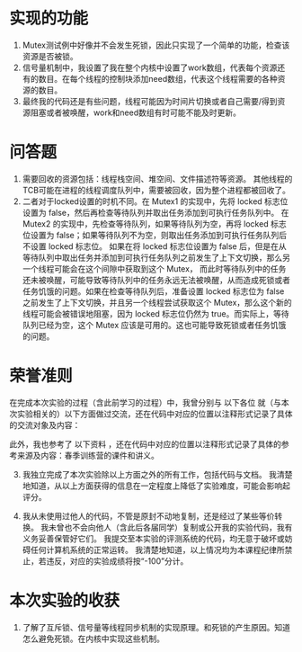 # 实现的功能
1. Mutex测试例中好像并不会发生死锁，因此只实现了一个简单的功能，检查该资源是否被锁。
2. 信号量机制中，我设置了我在整个内核中设置了work数组，代表每个资源还有的数目。在每个线程的控制块添加need数组，代表这个线程需要的各种资源的数目。
3. 最终我的代码还是有些问题，线程可能因为时间片切换或者自己需要/得到资源阻塞或者被唤醒，work和need数组有时可能不能及时更新。

# 问答题
1. 需要回收的资源包括：线程栈空间、堆空间、文件描述符等资源。 其他线程的TCB可能在进程的线程调度队列中，需要被回收，因为整个进程都被回收了。
2. 二者对于locked设置的时机不同。在 Mutex1 的实现中，先将 locked 标志位设置为 false，然后再检查等待队列并取出任务添加到可执行任务队列中。
   在Mutex2 的实现中，先检查等待队列，如果等待队列为空，再将 locked 标志位设置为 false；如果等待队列不为空，则取出任务添加到可执行任务队列后不设置 locked 标志位。
   如果在将 locked 标志位设置为 false 后，但是在从等待队列中取出任务并添加到可执行任务队列之前发生了上下文切换，那么另一个线程可能会在这个间隙中获取到这个 Mutex， 
而此时等待队列中的任务还未被唤醒，可能导致等待队列中的任务永远无法被唤醒，从而造成死锁或者任务饥饿的问题。如果在检查等待队列后，准备设置 locked 标志位为 false 之前发生了上下文切换，并且另一个线程尝试获取这个 Mutex，那么这个新的线程可能会被错误地阻塞，因为 locked 标志位仍然为 true。而实际上，等待队列已经为空，这个 Mutex 应该是可用的。这也可能导致死锁或者任务饥饿的问题。
# 荣誉准则
在完成本次实验的过程（含此前学习的过程）中，我曾分别与 以下各位 就（与本次实验相关的）以下方面做过交流，还在代码中对应的位置以注释形式记录了具体的交流对象及内容：

此外，我也参考了 以下资料 ，还在代码中对应的位置以注释形式记录了具体的参考来源及内容：春季训练营的课件和讲义。

3. 我独立完成了本次实验除以上方面之外的所有工作，包括代码与文档。 我清楚地知道，从以上方面获得的信息在一定程度上降低了实验难度，可能会影响起评分。

4. 我从未使用过他人的代码，不管是原封不动地复制，还是经过了某些等价转换。 我未曾也不会向他人（含此后各届同学）复制或公开我的实验代码，我有义务妥善保管好它们。 我提交至本实验的评测系统的代码，均无意于破坏或妨碍任何计算机系统的正常运转。 我清楚地知道，以上情况均为本课程纪律所禁止，若违反，对应的实验成绩将按“-100”分计。
# 本次实验的收获
   1. 了解了互斥锁、信号量等线程同步机制的实现原理。和死锁的产生原因。知道怎么避免死锁。在内核中实现这些机制。
